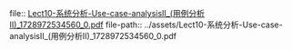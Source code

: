 file:: [Lect10-系统分析-Use-case-analysisII_(用例分析II)_1728972534560_0.pdf](../assets/Lect10-系统分析-Use-case-analysisII_(用例分析II)_1728972534560_0.pdf)
file-path:: ../assets/Lect10-系统分析-Use-case-analysisII_(用例分析II)_1728972534560_0.pdf

